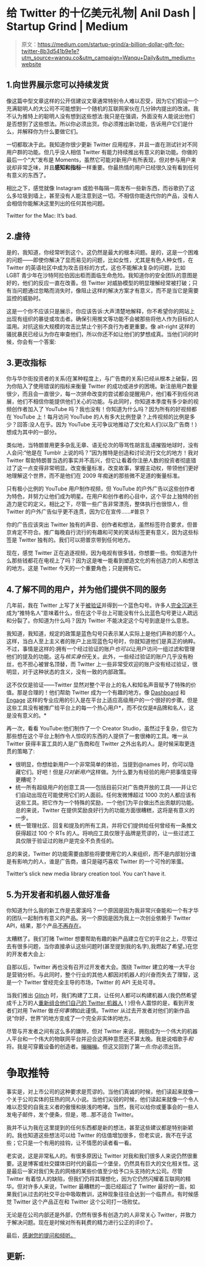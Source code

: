 # 给 Twitter 的十亿美元礼物| Anil Dash | Startup Grind | Medium

> 原文：<https://medium.com/startup-grind/a-billion-dollar-gift-for-twitter-8b3d541b9e1e?utm_source=wanqu.co&utm_campaign=Wanqu+Daily&utm_medium=website>

## 1.向世界展示您可以持续发货

像这篇中型文章这样的公开信建议文章通常特别令人难以忍受，因为它们假设一个充满聪明人的大公司不可能想到一个随机的互联网家伙在几分钟内提出的改进。我不认为推特上的聪明人没有想到这些想法:我只是在强调，外面没有人能说出他们是否想到了这些想法。所以你必须出货。你必须推出新功能，告诉用户它们是什么，并解释你为什么要做它们。

一切都取决于此。我知道你很少更新 Twitter 应用程序，并且一直在测试针对不同用户群的功能。但几乎没人相信 Twitter 有能力持续推出有意义的新功能。你做的最后一个“大”发布是 Moments，虽然它可能对新用户有所表现，但对参与用户来说却非常乏味，并且**感知和指标**一样重要。你最热情的用户已经很久没有看到任何有意义的东西了。

相比之下，感觉就像 Instagram 或脸书每隔一周发布一些新东西，而谷歌扔了这么多垃圾到墙上，甚至没有人能注意到这一切。不相信你能迭代你的产品，没有人会相信你能解决这里列出的任何其他问题。



Twitter for the Mac: It’s bad.



## 2.虐待

是的，我知道，你经常听到这个。这仍然是最大的根本问题。是的，这是一个困难的问题——即使你解决了显而易见的问题，比如女性，尤其是有色人种女性，在 Twitter 的英语社区中成为攻击目标的方式，这也不能解决复杂的问题，比如 LGBT 青少年在沙特阿拉伯因出柜而面临生命危险。我知道你的安全团队的意图是好的，他们的反应一直在改善。但 Twitter 对威胁模型的明显理解经常被打破；只有当问题通过忽略而消失时，像阻止这样的解决方案才有意义，而不是当它是需要监控的威胁时。

这是一个你不应该只是展示，你应该告诉:大声清楚地解释，你不希望你的网站上出现有组织的暴徒或攻击者。确保引用推文等功能不会被那些将他人作为目标的人滥用。对抗这些大规模的攻击比禁止个别不良行为者更重要。像 alt-right 这样的骚扰暴民已经认为你在审查他们，所以你还不如让他们的梦想成真。当他们问的时候，你会有一个答案:



## 3.更改指标

你与华尔街投资者的关系(在某种程度上，与广告商的关系)已经从根本上破裂，因为你陷入了使用错误的指标来衡量 Twitter 的成功或进步的困境。新注册用户数量很少，而且会一直很少，每一次拼命改变的尝试都会提醒用户，他们看不到任何进展，他们不相信你能提供他们关心的功能。与此同时，你知道本季度有多少新的视频创作者加入了 YouTube 吗？我也没有！你知道为什么吗？因为所有的好视频都在 YouTube 上！每月访问 YouTube 的人有多大比例登录？上传视频的比例是多少？回答:没人在乎。因为 YouTube 无可争议地推动了文化和人们(以及广告商！)想成为其中的一部分。

类似地，当特朗普用更多杂乱无章、语无伦次的辱骂性胡言乱语摧毁地球时，没有人会问:“他是在 Tumblr 上说的吗？”因为推特是创造和讨论流行文化的地方！我对 Twitter 帮助特朗普当选的事实并不高兴，但它让看着你注册人数的投资者彻底错过了这一点变得非常明显。改变衡量标准，改变故事，掌握主动权，带领他们更好地理解这个世界，而不是他们在 2009 年痴迷的那些微不足道的衡量标准。

只有极小比例的 YouTube 用户制作视频，但 YouTube 的户外广告以这些创作者为特色，并努力让他们成为明星。在用户和创作者的心目中，这个平台上独特的创造力是它的定义。相比之下，尽管一些广告非常漂亮，整体执行也很惊人，但 Twitter 的户外广告似乎更不连贯，因为它在宣传……#普京？



你的广告应该突出 Twitter 独有的声音、创作者和想法，虽然标签符合要求，但普京肯定不符合。推广每晚自行流行的有趣和可笑的笑话标签更有意义，因为这些标签是 Twitter 独有的。我们可以把普京带到任何地方。

现在，感觉 Twitter 正在追逐视频，因为电视有很多钱，你想要一些。你知道为什么那些钱都花在电视上了吗？因为这是唯一能看到塑造文化的有创造力的人和想法的地方。这是 Twitter 今天的一个重要角色；只是拥有它。

## 4.了解不同的用户，并为他们提供不同的服务

几年前，我在 Twitter 上写了关于[被验证](http://anildash.com/2013/03/what-its-like-being-verified-on-twitter.html)并得到一个蓝色勾号。许多人[完全沉迷于](/message/nobody-famous-37790cb4d014)成为“推特名人”意味着什么，但在这个平台上可能没有什么比蓝色勾号更让人疏远和分裂了。你知道为什么吗？因为 Twitter 不能决定这个勾号到底是什么意思。

我知道，我知道，规定的政策是蓝色勾号只表示某人实际上是他们声称的那个人。这样，当白人至上主义者的账户上出现蓝色勾号时，你就知道他们是真正的纳粹。不过，事情是这样的:拥有一个经过验证的账户*也可以*让用户访问一组过滤和管理他们的提及的功能。这与*核实身份*无关。此外，一些经过验证的账户几乎没有粉丝，也不担心被冒名顶替，而 Twitter 上一些非常受欢迎的账户没有经过验证，很明显，对于这种状态的含义，没有一致的内部政策。

这不仅仅是验证——Twitter 显然对整个平台上的名人和知名声音赋予了特殊的价值。那是合理的！他们帮助 Twitter 成为一个有趣的地方。像 [Dashboard](https://blog.twitter.com/2016/introducing-twitter-dashboard-0) 和 [Engage](https://blog.twitter.com/2016/introducing-twitter-engage-0) 这样的专业应用的引入是在平台上适应高级用户的一个很好的步骤。但是这些工具没有被推广给平台上的每一个热心用户*，而不仅仅是#品牌和名人，这是没有意义的。*

再一次，看看 YouTube:他们制作了一个 Creator Studio，虽然过于复杂，但它为那些想在这个平台上制作令人惊叹的东西的人提供了一套很棒的工具。唯一从 Twitter 获得丰富工具的人是广告商和在 Twitter 之外出名的人。是时候采取更连贯的策略了:

*   很明显，你想给新用户一个非常简单的体验，当提到@names 时，你可以隐藏它们。好吧！但是*只对新用户*这样做。为什么要为有经验的用户把事情变得更糟呢？
*   统一所有超级用户的创意工具——包括目前只对广告商开放的工具——并让它们自动出现在可能使用它们的人面前。任何发微博超过 1000 次的人都应该有这些工具。把它作为一个特殊的奖励，一个他们为平台做出杰出贡献的功能。总的来说，Twitter 在提供奖励良好行为的功能方面很糟糕，这将是有意义的一步。
*   统一管理社区、回复和提及的所有工具，并将它们提供给任何曾经有一条推文获得超过 100 个 RTs 的人。将响应工具仅限于品牌是荒谬的，让一些过滤工具仅限于验证过的账户是完全不负责任的。

总的来说，Twitter 的功能需要由那些将要使用它的人来组织，而不是内部划分谁是有影响力的人，谁是广告商，谁只是碰巧喜欢 Twitter 的一个可怜的笨蛋。



Twitter’s slick new media library creation tool. You can’t have it.



## 5.为开发者和机器人做好准备

你知道为什么我的新工作是去雾溪吗？一个原因是因为我非常兴奋能和一个有才华的团队一起制作有意义的产品。另一个原因是因为我上一次创业依赖于 Twitter API，结果，那个产品[不再存在](/@anildash/the-end-of-thinkup-e600bc46cc56)。

太糟糕了。我们打赌 Twitter 想要帮助有趣的新产品建立在它的平台之上，尽管过去有很多问题，当你直接承认这些问题时(甚至提到我的名字),我燃起了希望。)在您的开发者大会上:



自那以后，Twitter 再也没有召开过开发者大会。围绕 Twitter 建立的唯一大平台是营销分析。与此同时，整个行业的其他人都因对机器人的兴奋而失去了理智，这是一个 Twitter 曾经完全主导的市场，Twitter 的 API 无处可寻。

当我们推出 [Glitch](https://glitch.com/) 时，我们构建了工具，让任何人都可以构建机器人(我仍然希望成千上万的人[重新组合他们自己的 Twitter 机器人](https://gomix.com/#!/project/twitterbot)！)但令人震惊的是，看到开发者们对用 Twitter 做*任何事情*如此谨慎。Twitter 从过去开发者对他们的新作品说“你好，世界”的地方变成了一个完全非实体的地方。

尽管与开发者之间有这么多的嫌隙，但对 Twitter 来说，拥抱成为一个伟大的机器人平台和一个伟大的物联网平台并迎合这两种意愿还不算太晚。我是说唱歌手*和*将。我是可穿戴设备的创造者。[嘣嘣嘣](/message/the-internet-of-tweets-581cb63ece80)。但这又回到了第一点:你必须出货。

# 争取推特

事实是，对上市公司的这种要求是荒谬的。当他们真诚的时候，他们读起来就像一个关于公司实体的狂热的同人小说。当他们尖锐的时候，他们读起来就像一个令人难以忍受的自我主义者的傲慢和肤浅的咆哮。当然，我可以给你或董事会的一些人发电子邮件，发个便条，但是，嗯…那不适合 Twitter。

我并不认为我在这里提到的任何东西都是新的想法，甚至这些建议都是特别新颖的。我也知道这些想法可以给 Twitter 的估值增加很多，但老实说，我不在乎这些；它只是一个有用的挂钩，让不情愿的读者看一看。

老实说，这是非常私人的。有很多原因让 Twitter 对我和我们很多人来说仍然很重要。这是博客或社交媒体旧时代的最后一个堡垒，仍然具有巨大的文化相关性。这是最后一家对我们失去的网络的某些价值至少给予口头支持的大公司。尽管 Twitter 有着惊人的缺陷，但我们仍将其理想化，因为它仍然闪耀着互联网的精华。但对许多人来说，Twitter 最糟糕的一面已经超过了 Twitter 最好的一面，如果我们从过去的社交平台中吸取教训，这种现象往往会达到一个临界点。有时候感觉 Twitter 这个产品正在和 Twitter 这个公司打一场败仗。

无论是在公司内部还是外部，仍然有很多有创造力的人非常关心 Twitter，并致力于解决问题。现在是时候对所有耗费的精力进行公正的评价了。

最后，[感谢您的提问和倾听。](https://twitter.com/jack/status/814537990366228480)

## **更新:**





